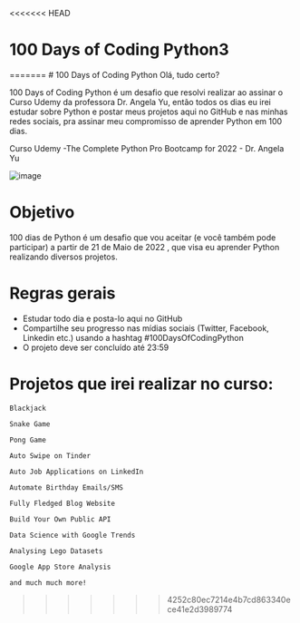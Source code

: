 <<<<<<< HEAD
<h1> 100 Days of Coding Python3 </h1>
=======
﻿# 100 Days of Coding Python
Olá, tudo certo?

100 Days of Coding Python é um desafio que resolvi realizar ao assinar o Curso Udemy da professora Dr. Angela Yu, então todos os dias eu irei estudar sobre Python e postar meus projetos aqui no GitHub e nas minhas redes sociais, pra assinar meu compromisso de aprender Python em 100 dias.

Curso Udemy -The Complete Python Pro Bootcamp for 2022 -  Dr. Angela Yu

![image](https://user-images.githubusercontent.com/101958736/169658004-8aaea44a-2612-4578-ad20-486f04cadb88.png)


# Objetivo

100 dias de Python é um desafio que vou aceitar (e você também pode participar) a partir de 21 de Maio de 2022 , que visa eu aprender Python realizando diversos projetos.

# Regras gerais

- Estudar todo dia e posta-lo aqui no GitHub
- Compartilhe seu progresso nas mídias sociais (Twitter, Facebook, Linkedin etc.) usando a hashtag #100DaysOfCodingPython
- O projeto deve ser concluído até 23:59

# Projetos que irei realizar no curso:

    Blackjack

    Snake Game

    Pong Game

    Auto Swipe on Tinder

    Auto Job Applications on LinkedIn

    Automate Birthday Emails/SMS

    Fully Fledged Blog Website

    Build Your Own Public API

    Data Science with Google Trends

    Analysing Lego Datasets

    Google App Store Analysis

    and much much more!
>>>>>>> 4252c80ec7214e4b7cd863340ece41e2d3989774
